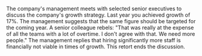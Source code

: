 The company's management meets with selected senior executives to discuss the company's growth strategy.
Last year you achieved growth of 17%. The management suggests that the same figure should be targeted for the coming year.
A senior colleague rebels: &quot;That was really at the expense of all the teams with a lot of overtime. I don't agree with that. We need more people.&quot; The management replies that hiring significantly more staff is financially not viable in times of growth.
This retort ends the discussion.
